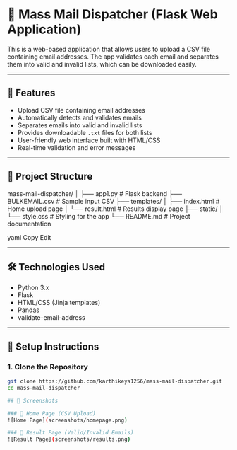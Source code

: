 # 📧 Mass Mail Dispatcher (Flask Web Application)

This is a web-based application that allows users to upload a CSV file containing email addresses. The app validates each email and separates them into valid and invalid lists, which can be downloaded easily.

---

## 🚀 Features

- Upload CSV file containing email addresses
- Automatically detects and validates emails
- Separates emails into valid and invalid lists
- Provides downloadable `.txt` files for both lists
- User-friendly web interface built with HTML/CSS
- Real-time validation and error messages

---

## 📁 Project Structure

mass-mail-dispatcher/
│
├── app1.py # Flask backend
├── BULKEMAIL.csv # Sample input CSV
├── templates/
│ ├── index.html # Home upload page
│ └── result.html # Results display page
├── static/
│ └── style.css # Styling for the app
└── README.md # Project documentation

yaml
Copy
Edit

---

## 🛠 Technologies Used

- Python 3.x
- Flask
- HTML/CSS (Jinja templates)
- Pandas
- validate-email-address

---

## 🔧 Setup Instructions

### 1. Clone the Repository

```bash
git clone https://github.com/karthikeya1256/mass-mail-dispatcher.git
cd mass-mail-dispatcher

## 📸 Screenshots

### 🔹 Home Page (CSV Upload)
![Home Page](screenshots/homepage.png)

### 🔹 Result Page (Valid/Invalid Emails)
![Result Page](screenshots/results.png)
